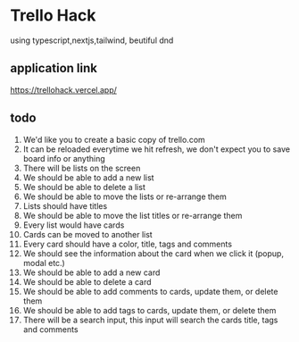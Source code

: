 # Trello Hack 
using typescript,nextjs,tailwind, beutiful dnd


## application link
https://trellohack.vercel.app/

## todo
1. We'd like you to create a basic copy of trello.com
2. It can be reloaded everytime we hit refresh, we don't expect you to save board info or anything
3. There will be lists on the screen
4. We should be able to add a new list
5. We should be able to delete a list
6. We should be able to move the lists or re-arrange them
7. Lists should have titles
8. We should be able to move the list titles or re-arrange them
9. Every list would have cards
10. Cards can be moved to another list
11. Every card should have a color, title, tags and comments
12. We should see the information about the card when we click it (popup, modal etc.)
13. We should be able to add a new card
14. We should be able to delete a card
15. We should be able to add comments to cards, update them, or delete them
16. We should be able to add tags to cards, update them, or delete them
17. There will be a search input, this input will search the cards title, tags and comments